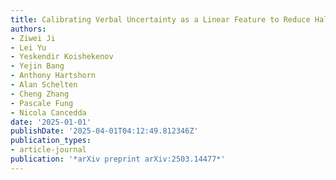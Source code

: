 ```yaml
---
title: Calibrating Verbal Uncertainty as a Linear Feature to Reduce Hallucinations
authors:
- Ziwei Ji
- Lei Yu
- Yeskendir Koishekenov
- Yejin Bang
- Anthony Hartshorn
- Alan Schelten
- Cheng Zhang
- Pascale Fung
- Nicola Cancedda
date: '2025-01-01'
publishDate: '2025-04-01T04:12:49.812346Z'
publication_types:
- article-journal
publication: '*arXiv preprint arXiv:2503.14477*'
---
```

